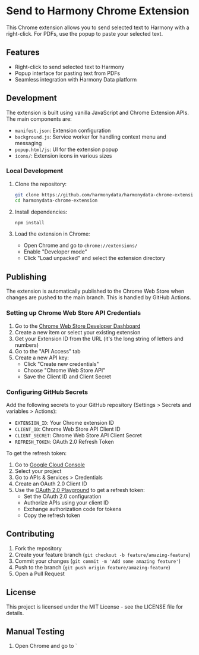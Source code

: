 # Send to Harmony Chrome Extension

This Chrome extension allows you to send selected text to Harmony with a right-click. For PDFs, use the popup to paste your selected text.

## Features

- Right-click to send selected text to Harmony
- Popup interface for pasting text from PDFs
- Seamless integration with Harmony Data platform

## Development

The extension is built using vanilla JavaScript and Chrome Extension APIs. The main components are:
- `manifest.json`: Extension configuration
- `background.js`: Service worker for handling context menu and messaging
- `popup.html/js`: UI for the extension popup
- `icons/`: Extension icons in various sizes

### Local Development

1. Clone the repository:
   ```bash
   git clone https://github.com/harmonydata/harmonydata-chrome-extension.git
   cd harmonydata-chrome-extension
   ```

2. Install dependencies:
   ```bash
   npm install
   ```

3. Load the extension in Chrome:
   - Open Chrome and go to `chrome://extensions/`
   - Enable "Developer mode"
   - Click "Load unpacked" and select the extension directory

## Publishing

The extension is automatically published to the Chrome Web Store when changes are pushed to the main branch. This is handled by GitHub Actions.

### Setting up Chrome Web Store API Credentials

1. Go to the [Chrome Web Store Developer Dashboard](https://chrome.google.com/webstore/devconsole)
2. Create a new item or select your existing extension
3. Get your Extension ID from the URL (it's the long string of letters and numbers)
4. Go to the "API Access" tab
5. Create a new API key:
   - Click "Create new credentials"
   - Choose "Chrome Web Store API"
   - Save the Client ID and Client Secret

### Configuring GitHub Secrets

Add the following secrets to your GitHub repository (Settings > Secrets and variables > Actions):

- `EXTENSION_ID`: Your Chrome extension ID
- `CLIENT_ID`: Chrome Web Store API Client ID
- `CLIENT_SECRET`: Chrome Web Store API Client Secret
- `REFRESH_TOKEN`: OAuth 2.0 Refresh Token

To get the refresh token:
1. Go to [Google Cloud Console](https://console.cloud.google.com)
2. Select your project
3. Go to APIs & Services > Credentials
4. Create an OAuth 2.0 Client ID
5. Use the [OAuth 2.0 Playground](https://developers.google.com/oauthplayground/) to get a refresh token:
   - Set the OAuth 2.0 configuration
   - Authorize APIs using your client ID
   - Exchange authorization code for tokens
   - Copy the refresh token

## Contributing

1. Fork the repository
2. Create your feature branch (`git checkout -b feature/amazing-feature`)
3. Commit your changes (`git commit -m 'Add some amazing feature'`)
4. Push to the branch (`git push origin feature/amazing-feature`)
5. Open a Pull Request

## License

This project is licensed under the MIT License - see the LICENSE file for details.

## Manual Testing

1. Open Chrome and go to `